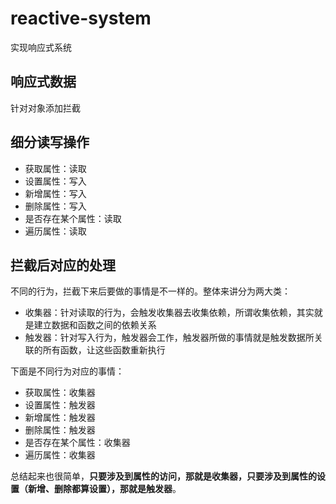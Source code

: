 # reactive-system
实现响应式系统

## 响应式数据
针对对象添加拦截

## 细分读写操作
- 获取属性：读取
- 设置属性：写入
- 新增属性：写入
- 删除属性：写入
- 是否存在某个属性：读取
- 遍历属性：读取

## 拦截后对应的处理

不同的行为，拦截下来后要做的事情是不一样的。整体来讲分为两大类：

- 收集器：针对读取的行为，会触发收集器去收集依赖，所谓收集依赖，其实就是建立数据和函数之间的依赖关系
- 触发器：针对写入行为，触发器会工作，触发器所做的事情就是触发数据所关联的所有函数，让这些函数重新执行

下面是不同行为对应的事情：

- 获取属性：收集器
- 设置属性：触发器
- 新增属性：触发器
- 删除属性：触发器
- 是否存在某个属性：收集器
- 遍历属性：收集器

总结起来也很简单，**只要涉及到属性的访问，那就是收集器，只要涉及到属性的设置（新增、删除都算设置），那就是触发器**。